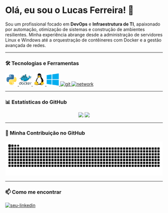 # Olá, eu sou o Lucas Ferreira! 👋

<p align="left">
  Sou um profissional focado em <strong>DevOps</strong> e <strong>Infraestrutura de TI</strong>, apaixonado por automação, otimização de sistemas e construção de ambientes resilientes. Minha experiência abrange desde a administração de servidores Linux e Windows até a orquestração de contêineres com Docker e a gestão avançada de redes.
</p>

---

### 🛠️ Tecnologias e Ferramentas

<p align="left">
  <a href="https://www.python.org" target="_blank" rel="noreferrer"> 
    <img src="https://raw.githubusercontent.com/devicons/devicon/master/icons/python/python-original.svg" alt="python" width="40" height="40"/> 
  </a>
  <a href="https://www.docker.com/" target="_blank" rel="noreferrer"> 
    <img src="https://raw.githubusercontent.com/devicons/devicon/master/icons/docker/docker-original-wordmark.svg" alt="docker" width="40" height="40"/> 
  </a>
  <a href="https://www.linux.org/" target="_blank" rel="noreferrer"> 
    <img src="https://raw.githubusercontent.com/devicons/devicon/master/icons/linux/linux-original.svg" alt="linux" width="40" height="40"/> 
  </a>
  <a href="https://www.microsoft.com/pt-br/windows-server" target="_blank" rel="noreferrer">
    <img src="https://raw.githubusercontent.com/devicons/devicon/master/icons/windows8/windows8-original.svg" alt="windows server" width="40" height="40"/>
  </a>
  <a href="https://git-scm.com/" target="_blank" rel="noreferrer"> 
    <img src="https://www.vectorlogo.zone/logos/git-scm/git-scm-icon.svg" alt="git" width="40" height="40"/> 
  </a>
  <a href="https://www.mikrotik.com/" target="_blank" rel="noreferrer">
    <!-- Como não há um ícone padrão para MikroTik, podemos usar um genérico de rede ou apenas texto -->
    <img src="https://img.icons8.com/ios-filled/50/000000/network.png" alt="network" width="40" height="40"/>
  </a>
</p>

---

### 📊 Estatísticas do GitHub

<p align="center">
  <img height="150em" src="https://github-readme-stats.vercel.app/api?username=lferreirasm&show_icons=true&theme=dracula&include_all_commits=true&count_private=true"/>
  <img height="150em" src="https://github-readme-stats.vercel.app/api/top-langs/?username=lferreirasm&layout=compact&langs_count=7&theme=dracula"/>
</p>

---

### 🐍 Minha Contribuição no GitHub

<p align="center">
  <img src="https://raw.githubusercontent.com/lferreirasm/lferreirasm/output/github-contribution-grid-snake.svg" alt="snake"/>
</p>

---

### 📫 Como me encontrar

<p align="left">
  <a href="https://www.linkedin.com/in/seu-usuario-linkedin/" target="blank">
    <img align="center" src="https://raw.githubusercontent.com/rahuldkjain/github-profile-readme-generator/main/src/images/icons/Social/linked-in-alt.svg" alt="seu-linkedin" height="30" width="40" />
  </a>
  <!-- Adicione outros links de contato se desejar -->
</p>
